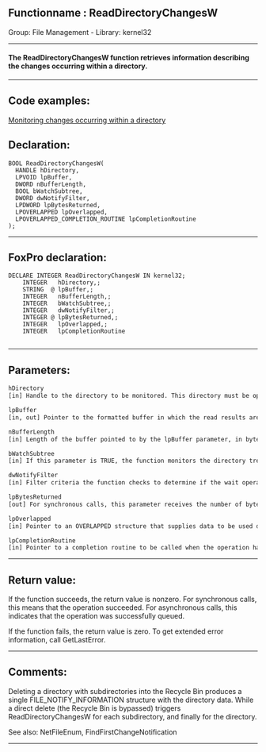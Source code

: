 <link rel="stylesheet" type="text/css" href="../../css/win32api.css">  
<link rel="stylesheet" href="https://cdnjs.cloudflare.com/ajax/libs/font-awesome/4.7.0/css/font-awesome.min.css">

## Functionname : ReadDirectoryChangesW
Group: File Management - Library: kernel32    
***  


#### The ReadDirectoryChangesW function retrieves information describing the changes occurring within a directory.
***  


## Code examples:
[Monitoring changes occurring within a directory](../../samples/sample_400.md)  

## Declaration:
```foxpro  
BOOL ReadDirectoryChangesW(
  HANDLE hDirectory,
  LPVOID lpBuffer,
  DWORD nBufferLength,
  BOOL bWatchSubtree,
  DWORD dwNotifyFilter,
  LPDWORD lpBytesReturned,
  LPOVERLAPPED lpOverlapped,
  LPOVERLAPPED_COMPLETION_ROUTINE lpCompletionRoutine
);  
```  
***  


## FoxPro declaration:
```foxpro  
DECLARE INTEGER ReadDirectoryChangesW IN kernel32;
	INTEGER   hDirectory,;
	STRING  @ lpBuffer,;
	INTEGER   nBufferLength,;
	INTEGER   bWatchSubtree,;
	INTEGER   dwNotifyFilter,;
	INTEGER @ lpBytesReturned,;
	INTEGER   lpOverlapped,;
	INTEGER   lpCompletionRoutine
  
```  
***  


## Parameters:
```txt  
hDirectory
[in] Handle to the directory to be monitored. This directory must be opened with the FILE_LIST_DIRECTORY access right.

lpBuffer
[in, out] Pointer to the formatted buffer in which the read results are to be returned.

nBufferLength
[in] Length of the buffer pointed to by the lpBuffer parameter, in bytes.

bWatchSubtree
[in] If this parameter is TRUE, the function monitors the directory tree rooted at the specified directory.

dwNotifyFilter
[in] Filter criteria the function checks to determine if the wait operation has completed.

lpBytesReturned
[out] For synchronous calls, this parameter receives the number of bytes transferred into the lpBuffer parameter.

lpOverlapped
[in] Pointer to an OVERLAPPED structure that supplies data to be used during asynchronous operation.

lpCompletionRoutine
[in] Pointer to a completion routine to be called when the operation has been completed or canceled and the calling thread is in an alertable wait state.  
```  
***  


## Return value:
If the function succeeds, the return value is nonzero. For synchronous calls, this means that the operation succeeded. For asynchronous calls, this indicates that the operation was successfully queued.

If the function fails, the return value is zero. To get extended error information, call GetLastError.
  
***  


## Comments:
Deleting a directory with subdirectories into the Recycle Bin produces a single FILE_NOTIFY_INFORMATION structure with the directory data. While a direct delete (the Recycle Bin is bypassed) triggers ReadDirectoryChangesW for each subdirectory, and finally for the directory.  
  
See also: NetFileEnum, FindFirstChangeNotification   
  
***  

